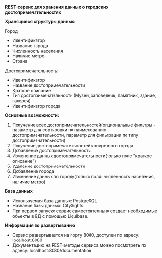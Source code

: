**REST-сервис для хранения данных о городских достопримечательностях**

**Хранящиеся структуры данных:**

Город:
* Идентификатор
* Название города
* Численность населения
* Наличие метро
* Страна

Достопримечательность:
* Идентификатор
* Название достопримечательности
* Краткое описание
* Тип достопримечательности (Музей, заповедник, памятник, здание, галерея)
* Идентификатор города


**Основные возможности:**
1. Получение всех достопримечательностей(опциональные фильтры - параметр для сортировки по наименованию достопримечательности, параметр для фильтрации по типу достопримечательности)
2. Получение достопримечательностей конкретного города
3. Добавление достопримечательности
4. Изменение данных достопримечательности(только поле "краткое описание")
5. Удаление достопримечательности
6. Добавление города
7. Изменение данных по городу(только поля: численность населения, наличие метро)


**База данных**

* Используемая база-данных: PostgreSQL
* Название базы данных: CitySights
* При первом запуске сервис самостоятелньно создает необходимые объекты в БД с помощью Liquibase.

**Информация по развертыванию**

* Сервис развертывается на порту 8080, доступен по адресу: localhost:8080
* Документацию на REST-методы сервиса можно посмотреть по адресу: localhost:8080/documentation
